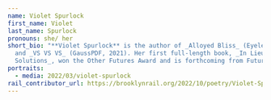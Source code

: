 ```yaml
---
name: Violet Spurlock
first_name: Violet
last_name: Spurlock
pronouns: she/ her
short_bio: "**Violet Spurlock** is the author of _Alloyed Bliss_ (Eyelet, 2021)
  and _VS VS VS_ (GaussPDF, 2021). Her first full-length book, _In Lieu of
  Solutions_, won the Other Futures Award and is forthcoming from Futurepoem."
portraits:
  - media: 2022/03/violet-spurlock
rail_contributor_url: https://brooklynrail.org/2022/10/poetry/Violet-Spurlock
---
```

